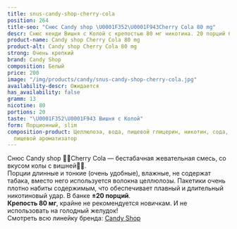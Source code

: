 ```yaml
---
title: snus-candy-shop-cherry-cola
position: 264
title-seo: "Снюс Candy shop \U0001F352\U0001F943Cherry Cola 80 mg"
descr: Снюс кенди Вишня с Колой с крепостью 80 мг никотина. 20 порций белого цвета.
product-name: Candy shop Cherry Cola 80 mg
product-alt: Candy shop Cherry Cola 80 mg
strong: Очень крепкий
brand: Candy Shop
composition: Белый
price: 200
image: "/img/products/candy/snus-candy-shop-cherry-cola.jpg"
availability-descr: Ожидается
has_availability: false
gramm: 13
nicotine: 80
portions: 20
taste: "\U0001F352\U0001F943 Вишня с Колой"
form: Порционный, slim
composition-product: Целлюлоза, вода, пищевой глицерин, никотин, сода, карбонат натрия,
  пищевой ароматизатор
---
```


Снюс Candy shop 🍒🥃Cherry Cola — бестабачная жевательная смесь, со вкусом колы с вишней🍒🥃.<br>
Порции длинные и тонкие (очень удобные),  влажные, не содержат табака, вместо него используется волокна целлюлозы. Пакетики очень плотно набиты содержимым, что обеспечивает плавный и длительный никотиновый удар. В банке **±20 порций**.<br>
**Крепость 80 мг**, крайне не рекомендуется новичкам. И не использовать на голодный желудок!<br>
Смотреть всю линейку бренда: <a href="/candy-shop-snus">Candy Shop</a>